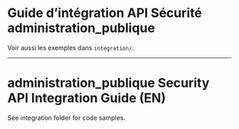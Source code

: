 # Guide d’intégration API Sécurité administration_publique

Voir aussi les exemples dans `integration/`.

---

# administration_publique Security API Integration Guide (EN)

See integration folder for code samples.
